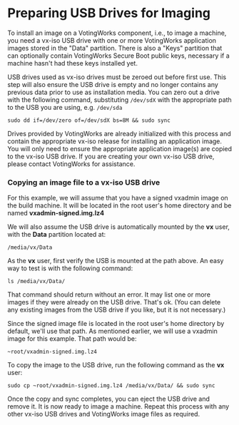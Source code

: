 # Preparing USB Drives for Imaging

To install an image on a VotingWorks component, i.e., to image a machine, you need a vx-iso USB drive with one or more VotingWorks application images stored in the "Data" partition. There is also a "Keys" partition that can optionally contain VotingWorks Secure Boot public keys, necessary if a machine hasn't had these keys installed yet.

USB drives used as vx-iso drives must be zeroed out before first use. This step will also ensure the USB drive is empty and no longer contains any previous data prior to use as installation media. You can zero out a drive with the following command, substituting `/dev/sdX` with the appropriate path to the USB you are using, e.g. `/dev/sda`&#x20;

```
sudo dd if=/dev/zero of=/dev/sdX bs=8M && sudo sync
```

Drives provided by VotingWorks are already initialized with this process and contain the appropriate vx-iso release for installing an application image. You will only need to ensure the appropriate application image(s) are copied to the vx-iso USB drive. If you are creating your own vx-iso USB drive, please contact VotingWorks for assistance.

### Copying an image file to a vx-iso USB drive

For this example, we will assume that you have a signed vxadmin image on the build machine. It will be located in the root user's home directory and be named **vxadmin-signed.img.lz4**

We will also assume the USB drive is automatically mounted by the **vx** user, with the **Data** partition located at:&#x20;

```
/media/vx/Data
```

As the **vx** user, first verify the USB is mounted at the path above. An easy way to test is with the following command:

```
ls /media/vx/Data/
```

That command should return without an error. It may list one or more images if they were already on the USB drive. That's ok. (You can delete any existing images from the USB drive if you like, but it is not necessary.)

Since the signed image file is located in the root user's home directory by default, we'll use that path. As mentioned earlier, we will use a vxadmin image for this example. That path would be:

```
~root/vxadmin-signed.img.lz4
```

To copy the image to the USB drive, run the following command as the **vx** user:

```
sudo cp ~root/vxadmin-signed.img.lz4 /media/vx/Data/ && sudo sync
```

Once the copy and sync completes, you can eject the USB drive and remove it. It is now ready to image a machine. Repeat this process with any other vx-iso USB drives and VotingWorks image files as required.&#x20;




